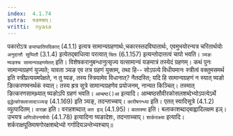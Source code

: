 ```yaml
---
index:  4.1.74
sutra:  यङश्चाप्।
vritti:  nyasa
---
```


पकारोऽत्र `ङ्याप्प्रातिपदिकात्` (4.1.1) इत्यत्र सामान्यग्रहणार्थः,चकारस्तदविघातार्थः, एवमुभयोरन्यत्र चरितार्थयोः `अनुदात्तौ सुप्पितौ` (3.1.4) इत्येतद्बाधित्वा परत्वात् `चितः` (6.1.157) इत्यन्तोदात्तत्वं चापो भवति। `ञ्यङः ष्यङश्च सामान्यग्रहणमेतत्` इति। विशेषकरानुबन्धानुत्सृज्य यत्सामान्यं यङमात्रं तस्येदं ग्रहणम्। कथं पुनः सामान्यग्रहणं युज्यते; यावता ञ्यङ एव तत्र ग्रहणं युक्तम्, तथा हि-- सोऽपत्ये विधीयमानः स्त्रीत्वं वक्तुमसमर्थ इति स्त्रीप्रत्ययमपेक्षते, न तु ष्यङ, तस्य स्त्रियामेव विधानात्? नैतदस्ति; यदि हि सामान्यग्रहणं न स्यात् ष्यङो ङित्करणमनर्थकं स्यात्। तस्य ह्रत्र सूत्रे सामान्यग्रहणेव प्रयोजनम्, नान्यत किञ्चित्। तस्मात् ङित्करणसामथ्र्यात् ष्यङोऽपि ग्रहणं भवति। `आम्बष्ठ()आ` इत्यादि। आम्बष्ठसौवीरकोसलशब्देभ्योऽपत्येऽर्थे `वृद्धेत्कोसलाजादाञ्ञ्यङ्` (4.1.169) इति ञ्यङ्, तदन्ताच्चाप्। `कारीषगन्ध्या` इति। एतत् स्वादिसूत्रे (4.1.2) व्युत्पादितम्। `वाराह्रा` इति। वराहशब्दात् `अत इञ्` (4.1.95)। `बालाक्या` इति। बलाकाशब्दाद्बाह्वादिलक्षम इञ्। उभयत्र `अणिञोरनार्षयोः` (4.1.78) इत्यादिना ष्यङादेशः, तदन्ताच्चाप्।
`शार्कराक्ष्या` इत्यादि। शर्कराक्षपूतिमाषगोरक्षशब्देभ्यो गर्गादियञन्तेभ्यश्चाप्॥
